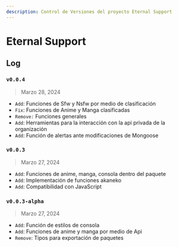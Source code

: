 ```yaml
---
description: Control de Versiones del proyecto Eternal Support
---
```


# Eternal Support

## Log

### `v0.0.4`

> Marzo 28, 2024

* `Add`: Funciones de Sfw y Nsfw por medio de clasificación
* `Fix`: Funciones de Anime y Manga clasificadas
* `Remove:` Funciones generales
* `Add`: Herramientas para la interacción con la api privada de la organización
* `Add`: Función de alertas ante modificaciones de Mongoose

### `v0.0.3`

> Marzo 27, 2024

* `Add`: Funciones de anime, manga, consola dentro del paquete
* `Add`: Implementación de funciones akaneko
* `Add`: Compatibilidad con JavaScript

### `v0.0.3-alpha`

> Marzo 27, 2024

* `Add`: Función de estilos de consola
* `Add`: Funciones de anime y manga por medio de Api
* `Remove`: Tipos para exportación de paquetes
